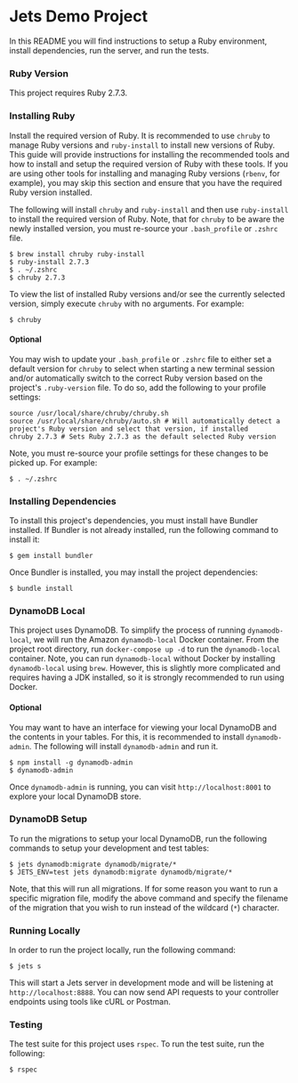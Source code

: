 # Jets Demo Project

In this README you will find instructions to setup a Ruby environment, install dependencies, run the server, and run the tests.

### Ruby Version

This project requires Ruby 2.7.3.

### Installing Ruby

Install the required version of Ruby. It is recommended to use `chruby` to manage Ruby versions and `ruby-install` to install new versions of Ruby. This guide
will provide instructions for installing the recommended tools and how to install and setup the required version of Ruby with these tools. If you are using
other tools for installing and managing Ruby versions (`rbenv`, for example), you may skip this section and ensure that you have the required Ruby version
installed.

The following will install `chruby` and `ruby-install` and then use `ruby-install` to install the required version of Ruby. Note, that for `chruby` to be aware
the newly installed version, you must re-source your `.bash_profile` or `.zshrc` file.

```shell
$ brew install chruby ruby-install
$ ruby-install 2.7.3
$ . ~/.zshrc
$ chruby 2.7.3
```

To view the list of installed Ruby versions and/or see the currently selected version, simply execute `chruby` with no arguments. For example:

```shell
$ chruby
```

#### Optional

You may wish to update your `.bash_profile` or `.zshrc` file to either set a default version for `chruby` to select when starting a new terminal session and/or
automatically switch to the correct Ruby version based on the project's `.ruby-version` file. To do so, add the following to your profile settings:

```shell
source /usr/local/share/chruby/chruby.sh
source /usr/local/share/chruby/auto.sh # Will automatically detect a project's Ruby version and select that version, if installed
chruby 2.7.3 # Sets Ruby 2.7.3 as the default selected Ruby version
```

Note, you must re-source your profile settings for these changes to be picked up. For example:

```shell
$ . ~/.zshrc
```

### Installing Dependencies

To install this project's dependencies, you must install have Bundler installed. If Bundler is not already installed, run the following command to install it:

```shell
$ gem install bundler
```

Once Bundler is installed, you may install the project dependencies:

```shell
$ bundle install
```

### DynamoDB Local

This project uses DynamoDB. To simplify the process of running `dynamodb-local`, we will run the Amazon `dynamodb-local` Docker container. From the project
root directory, run `docker-compose up -d` to run the `dynamodb-local` container. Note, you can run `dynamodb-local` without Docker by installing
`dynamodb-local` using `brew`. However, this is slightly more complicated and requires having a JDK installed, so it is strongly recommended to run using
Docker.

#### Optional

You may want to have an interface for viewing your local DynamoDB and the contents in your tables. For this, it is recommended to install `dynamodb-admin`. The
following will install `dynamodb-admin` and run it.

```shell
$ npm install -g dynamodb-admin
$ dynamodb-admin
```

Once `dynamodb-admin` is running, you can visit `http://localhost:8001` to explore your local DynamoDB store.

### DynamoDB Setup

To run the migrations to setup your local DynamoDB, run the following commands to setup your development and test tables:

```shell
$ jets dynamodb:migrate dynamodb/migrate/*
$ JETS_ENV=test jets dynamodb:migrate dynamodb/migrate/*
```

Note, that this will run all migrations. If for some reason you want to run a specific migration file, modify the above command and specify the filename of the
migration that you wish to run instead of the wildcard (`*`) character.

### Running Locally

In order to run the project locally, run the following command:

```shell
$ jets s
```

This will start a Jets server in development mode and will be listening at `http://localhost:8888`. You can now send API requests to your controller endpoints
using tools like cURL or Postman.

### Testing

The test suite for this project uses `rspec`. To run the test suite, run the following:

```shell
$ rspec
```
